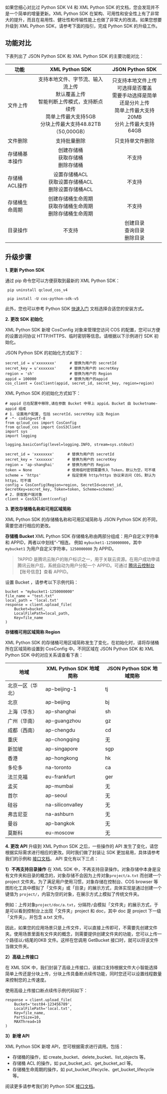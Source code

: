 如果您细心对比过 Python SDK V4 和 XML Python SDK 的文档，您会发现并不是一个简单的增量更新。XML Python SDK 在架构、可用性和安全性上有了非常大的提升，而且在易用性、健壮性和传输性能上也做了非常大的改进。如果您想要升级到 XML Python SDK，请参考下面的指引，完成 Python SDK 的升级工作。

## 功能对比

下表列出了 JSON Python SDK 和 XML Python SDK 的主要功能对比：

| 功能       | XML Python SDK         | JSON Python SDK                         |
| -------- | :------------: | :------------------:    |
| 文件上传 | 支持本地文件、字节流、输入流上传<br>默认覆盖上传<br>智能判断上传模式，支持断点续传<br>简单上传最大支持5GB<br>分块上传最大支持48.82TB（50,000GB）| 只支持本地文件上传<br>可选择是否覆盖<br>需要手动选择是简单还是分片上传<br>简单上传最大支持20MB<br>分片上传最大支持64GB|
| 文件删除 | 支持批量删除 | 只支持单文件删除 |
| 存储桶基本操作 | 创建存储桶<br>获取存储桶<br>删除存储桶   | 不支持 |
| 存储桶ACL操作 | 设置存储桶ACL<br>获取设置存储桶ACL<br>删除设置存储桶ACL   | 不支持 |
| 存储桶生命周期 | 创建存储桶生命周期<br>获取存储桶生命周期<br>删除存储桶生命周期 | 不支持 |
| 目录操作 | 不支持   | 创建目录<br>查询目录<br>删除目录 |


## 升级步骤

**1. 更新 Python SDK**

通过 pip 命令您可以方便获取到最新的 XML Python SDK：
```
 pip uninstall qcloud_cos_v4

 pip install -U cos-python-sdk-v5
```

此外，您也可以参考 Python SDK [快速入门](https://cloud.tencent.com/document/product/436/12269) 文档选择合适您的安装方式。


**2. 更改 SDK 初始化**

XML Python SDK 新增 CosConfig 对象来管理您访问 COS 的配置，您可以方便的设置访问协议 HTTP/HTTPS、临时密钥等信息。请根据以下示例进行 SDK 初始化。

JSON Python SDK 的初始化方式如下：

```
secret_id = u'xxxxxxxx'      # 替换为用户的 secretId
secret_key = u'xxxxxxx'      # 替换为用户的 secretKey
region = 'sh'                # 替换为用户的 Region
appid = 100000               # 替换为用户的appid
cos_client = CosClient(appid, secret_id, secret_key, region=region)
```

XML Python SDK 的初始化方式如下：

```
# appid 已在配置中移除,请在参数 Bucket 中带上 appid。Bucket 由 bucketname-appid 组成
# 1. 设置用户配置, 包括 secretId，secretKey 以及 Region
# -*- coding=utf-8
from qcloud_cos import CosConfig
from qcloud_cos import CosS3Client
import sys
import logging

logging.basicConfig(level=logging.INFO, stream=sys.stdout)

secret_id = 'xxxxxxxx'      # 替换为用户的 secretId
secret_key = 'xxxxxxx'      # 替换为用户的 secretKey
region = 'ap-shanghai'      # 替换为用户的 Region
token = None                # 使用临时密钥需要传入 Token，默认为空，可不填
scheme = 'https'            # 指定使用 http/https 协议来访问 COS，默认为 https，可不填
config = CosConfig(Region=region, SecretId=secret_id, SecretKey=secret_key, Token=token, Scheme=scheme)
# 2. 获取客户端对象
client = CosS3Client(config)
```


**3. 更改存储桶名称和可用区域简称**

XML Python SDK 的存储桶名称和可用区域简称与 JSON Python SDK 的不同，需要您进行相应的更改。

**存储桶 Bucket**
XML Python SDK 存储桶名称由两部分组成：用户自定义字符串 和 APPID，两者以中划线“-”相连。
例如 `mybucket1-1250000000`，其中 `mybucket1` 为用户自定义字符串，`1250000000` 为 APPID。
>?APPID 是腾讯云账户的账户标识之一，用于关联云资源。在用户成功申请腾讯云账户后，系统自动为用户分配一个 APPID。可通过 [腾讯云控制台](https://console.cloud.tencent.com/) 【账号信息】查看 APPID。

设置 Bucket ，请参考以下示例代码：
```
bucket = "mybucket1-1250000000"
file_name = "test.txt"
local_path = 'local.txt'
response = client.upload_file(
    Bucket=bucket,
    LocalFilePath=local_path,
    Key=file_name
)
```


**存储桶可用区域简称 Region**

XML Python SDK 的存储桶可用区域简称发生了变化，在初始化时，请将存储桶所在区域简称设置到 CosConfig 中。不同区域在 JSON Python SDK 和 XML Python SDK 中的对应关系请查看下表：

| 地域       | XML Python SDK 地域简称         | JSON Python SDK 地域简称                         |
| -------- | ------------ | ---------------------------------------- |
| 北京一区（华北） | ap-beijing-1 | tj |
| 北京       | ap-beijing   | bj |
| 上海（华东）   | ap-shanghai  | sh |
| 广州（华南）   | ap-guangzhou | gz |
| 成都（西南）   | ap-chengdu   | cd |
| 重庆       | ap-chongqing | 无 |
| 新加坡      | ap-singapore | sgp |
| 香港       | ap-hongkong  | hk |
| 多伦多      | na-toronto   | ca |
| 法兰克福     | eu-frankfurt | ger |
| 孟买       | ap-mumbai    | 无 |
| 首尔       | ap-seoul     | 无 |
| 硅谷       | na-siliconvalley     | 无 |
| 弗吉尼亚       | na-ashburn     | 无 |
| 曼谷       | ap-bangkok     | 无 |
| 莫斯科       | eu-moscow     | 无 |


**4. 更改 API**
升级到 XML Python SDK 之后，一些操作的 API 发生了变化，请您根据实际需求进行相应的更改。同时我们做了封装让 SDK 更加易用，具体请参考我们的示例和 [接口文档](https://cloud.tencent.com/document/product/436/12270)。
API 变化有以下三点：

**1）不再支持目录操作**
在 XML SDK 中，不再支持目录操作。对象存储中本身是没有文件夹和目录的概念的，对象存储不会因为上传对象`project/a.txt` 而创建一个 project 文件夹。为了满足用户使用习惯，对象存储在控制台、COS browser 等图形化工具中模拟了「文件夹」或「目录」的展示方式，具体实现是通过创建一个键值为 `project/`，内容为空的对象，在展示方式上模拟了传统文件夹。

例如：上传对象`project/doc/a.txt`，分隔符` / `会模拟「文件夹」的展示方式，于是可以看到控制台上出现「文件夹」project 和 doc，其中 doc 是 project 下一级「文件夹」，并包含 a.txt 文件。

因此，如果您的应用场景只是上传文件，可以直接上传即可，不需要先创建文件夹。使用场景里面有文件夹的概念，则需要提供创建文件夹的功能，您可以上传一个路径以` / `结尾的0KB 文件。这样在您调用 GetBucket 接口时，就可以将该文件当做文件夹。



**2）高级上传接口**

在 XML SDK 中，我们封装了高级上传接口，该接口支持根据文件大小智能选择简单上传还是分块上传，分块上传具备断点续传功能，同时您还可以设置线程数量来控制您的上传速度。

使用高级上传接口断点续传示例代码如下：

```
response = client.upload_file(
    Bucket='test04-123456789',
    LocalFilePath='local.txt',
    Key=file_name,
    PartSize=10,
    MAXThread=10
)
```

**3）新增 API**

XML Python SDK 新增 API，您可根据需求进行调用。包括：

* 存储桶的操作，如 create_bucket、delete_bucket、list_objects 等。
* 存储桶 ACL 的操作，如 put_bucket_acl、get_bucket_acl 等。
* 存储桶生命周期的操作，如 put_bucket_lifecycle、get_bucket_lifecycle 等。

阅读更多请参考我们的 Python SDK [接口文档](https://cloud.tencent.com/document/product/436/12270)。
